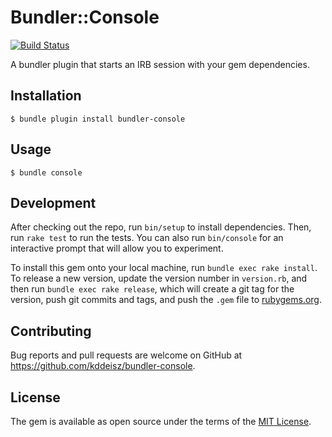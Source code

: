 # Bundler::Console

[![Build Status](https://travis-ci.org/kddeisz/bundler-console.svg?branch=master)](https://travis-ci.org/kddeisz/bundler-console)

A bundler plugin that starts an IRB session with your gem dependencies.

## Installation

    $ bundle plugin install bundler-console

## Usage

    $ bundle console

## Development

After checking out the repo, run `bin/setup` to install dependencies. Then, run `rake test` to run the tests. You can also run `bin/console` for an interactive prompt that will allow you to experiment.

To install this gem onto your local machine, run `bundle exec rake install`. To release a new version, update the version number in `version.rb`, and then run `bundle exec rake release`, which will create a git tag for the version, push git commits and tags, and push the `.gem` file to [rubygems.org](https://rubygems.org).

## Contributing

Bug reports and pull requests are welcome on GitHub at https://github.com/kddeisz/bundler-console.

## License

The gem is available as open source under the terms of the [MIT License](https://opensource.org/licenses/MIT).
